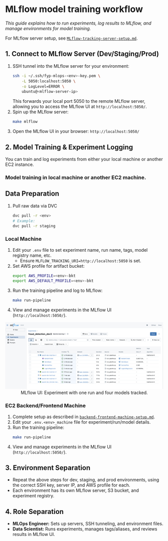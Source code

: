 # MLflow model training workflow

*This guide explains how to run experiments, log results to MLflow, and manage environments for model training.*

For MLflow server setup, see [`MLflow-tracking-server-setup.md`](../MLflow-tracking-server-setup.md).

## 1. Connect to MLflow Server (Dev/Staging/Prod)
1. SSH tunnel into the MLflow server for your environment:
   ```sh
   ssh -i ~/.ssh/fyp-mlops-<env>-key.pem \
       -L 5050:localhost:5050 \
       -o LogLevel=ERROR \
       ubuntu@<mlflow-server-ip>
   ```
   This forwards your local port 5050 to the remote MLflow server, allowing you to access the MLflow UI at `http://localhost:5050/`.
2. Spin up the MLflow server:
   ```sh
   make mlflow
   ```
3. Open the MLflow UI in your browser: `http://localhost:5050/`

## 2. Model Training & Experiment Logging
You can train and log experiments from either your local machine or another EC2 instance.

### Model training in local machine or another EC2 machine. 
## Data Preparation
1. Pull raw data via DVC
   ```sh
   dvc pull -r <env>
   # Example:
   dvc pull -r staging
   ```

### Local Machine
1. Edit your `.env` file to set experiment name, run name, tags, model registry name, etc.
   - Ensure `MLFLOW_TRACKING_URI=http://localhost:5050` is set.
2. Set AWS profile for artifact bucket:
   ```sh
   export AWS_PROFILE=<env>-bkt
   export AWS_DEFAULT_PROFILE=<env>-bkt
   ```
3. Run the training pipeline and log to MLflow:
   ```sh
   make run-pipeline
   ```
4. View and manage experiments in the MLflow UI (`http://localhost:5050/`).

<div align="center">
    <img src="../images/doc_mlflow_ui_model_training.png" alt="MLflow UI showing experiment, one run, and four models" width="900"/>
    <br>
    <span>MLflow UI: Experiment with one run and four models tracked.</span>
</div>

### EC2 Backend/Frontend Machine
1. Complete setup as described in [`backend-frontend-machine-setup.md`](../backend-frontend-machine-setup.md).
2. Edit your `.env.<env>_machine` file for experiment/run/model details.
3. Run the training pipeline:
   ```sh
   make run-pipeline
   ```
4. View and manage experiments in the MLflow UI (`http://localhost:5050/`).

## 3. Environment Separation
- Repeat the above steps for dev, staging, and prod environments, using the correct SSH key, server IP, and AWS profile for each.
- Each environment has its own MLflow server, S3 bucket, and experiment registry.

## 4. Role Separation
- **MLOps Engineer:** Sets up servers, SSH tunneling, and environment files.
- **Data Scientist:** Runs experiments, manages tags/aliases, and reviews results in MLflow UI.